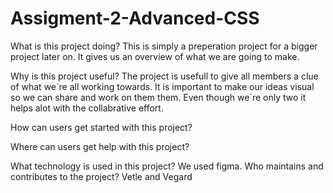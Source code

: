 # Assigment-2-Advanced-CSS
What is this project doing?
This is simply a preperation project for a bigger project later on. It gives us an overview of what we are going to make.

Why is this project useful?
The project is usefull to give all members a clue of what we´re all working towards. It is important to make our ideas visual so we can share and work on them them. Even though we´re only two it helps alot with the collabrative effort.

How can users get started with this project? 

Where can users get help with this project?

What technology is used in this project?
We used figma.
Who maintains and contributes to the project?
Vetle and Vegard
